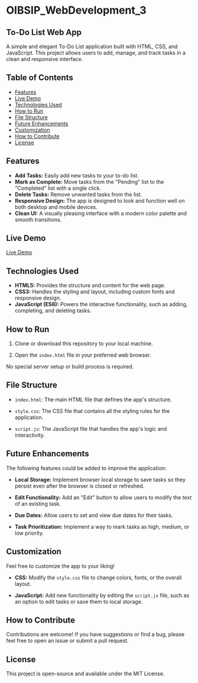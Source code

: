 # OIBSIP_WebDevelopment_3
## To-Do List Web App

A simple and elegant To-Do List application built with HTML, CSS, and JavaScript. This project allows users to add, manage, and track tasks in a clean and responsive interface.

## Table of Contents

* [Features](#features)
* [Live Demo](#live-demo)
* [Technologies Used](#technologies-used)
* [How to Run](#how-to-run)
* [File Structure](#file-structure)
* [Future Enhancements](#future-enhancements)
* [Customization](#customization)
* [How to Contribute](#how-to-contribute)
* [License](#license)

## Features

* **Add Tasks:** Easily add new tasks to your to-do list.
* **Mark as Complete:** Move tasks from the "Pending" list to the "Completed" list with a single click.
* **Delete Tasks:** Remove unwanted tasks from the list.
* **Responsive Design:** The app is designed to look and function well on both desktop and mobile devices.
* **Clean UI:** A visually pleasing interface with a modern color palette and smooth transitions.

## Live Demo

[Live Demo](https://sanskruti-sawant.github.io/OIBSIP_WebDevelopment_3/)

## Technologies Used

* **HTML5:** Provides the structure and content for the web page.
* **CSS3:** Handles the styling and layout, including custom fonts and responsive design.
* **JavaScript (ES6):** Powers the interactive functionality, such as adding, completing, and deleting tasks.

## How to Run

1. Clone or download this repository to your local machine.

2. Open the `index.html` file in your preferred web browser.

No special server setup or build process is required.

## File Structure

* `index.html`: The main HTML file that defines the app's structure.

* `style.css`: The CSS file that contains all the styling rules for the application.

* `script.js`: The JavaScript file that handles the app's logic and interactivity.

## Future Enhancements

The following features could be added to improve the application:

* **Local Storage:** Implement browser local storage to save tasks so they persist even after the browser is closed or refreshed.

* **Edit Functionality:** Add an "Edit" button to allow users to modify the text of an existing task.

* **Due Dates:** Allow users to set and view due dates for their tasks.

* **Task Prioritization:** Implement a way to mark tasks as high, medium, or low priority.

## Customization

Feel free to customize the app to your liking!

* **CSS:** Modify the `style.css` file to change colors, fonts, or the overall layout.

* **JavaScript:** Add new functionality by editing the `script.js` file, such as an option to edit tasks or save them to local storage.

## How to Contribute

Contributions are welcome! If you have suggestions or find a bug, please feel free to open an issue or submit a pull request.

## License

This project is open-source and available under the MIT License.
